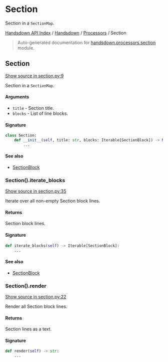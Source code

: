 # Section

Section in a `SectionMap`.

[Handsdown API Index](../../README.md#handsdown-api-index) / [Handsdown](../index.md#handsdown) / [Processors](./index.md#processors) / Section

> Auto-generated documentation for [handsdown.processors.section](https://github.com/vemel/handsdown/blob/main/handsdown/processors/section.py) module.

## Section

[Show source in section.py:9](https://github.com/vemel/handsdown/blob/main/handsdown/processors/section.py#L9)

Section in a `SectionMap`.

#### Arguments

- `title` - Section title.
- `blocks` - List of line blocks.

#### Signature

```python
class Section:
    def __init__(self, title: str, blocks: Iterable[SectionBlock]) -> None:
        ...
```

#### See also

- [SectionBlock](./section_block.md#sectionblock)

### Section().iterate_blocks

[Show source in section.py:35](https://github.com/vemel/handsdown/blob/main/handsdown/processors/section.py#L35)

Iterate over all non-empty Section block lines.

#### Returns

Section block lines.

#### Signature

```python
def iterate_blocks(self) -> Iterable[SectionBlock]:
    ...
```

#### See also

- [SectionBlock](./section_block.md#sectionblock)

### Section().render

[Show source in section.py:22](https://github.com/vemel/handsdown/blob/main/handsdown/processors/section.py#L22)

Render all Section block lines.

#### Returns

Section lines as a text.

#### Signature

```python
def render(self) -> str:
    ...
```
